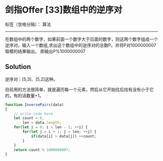 ﻿# 剑指Offer [33]数组中的逆序对

标签（空格分隔）： 算法

---

在数组中的两个数字，如果前面一个数字大于后面的数字，则这两个数字组成一个逆序对。输入一个数组,求出这个数组中的逆序对的总数P。并将P对1000000007取模的结果输出。 即输出P%1000000007

## Solution
逆序对：[5,3]、[5,2]这种。

目前用的方法很简单，就是遍历每一个元素，然后从它开始往后找有没有小于它的，有的话数量+1。

```javascript
function InversePairs(data)
{
    // write code here
    let count = 0,
        len = data.length;
    for(let i = 0; i < len - 1; ++i) {
        for(let j = i + 1; j < len; ++j) {
            if(data[i] > data[j]) ++count;
        }
    }
    return count % 1000000007;
}
```



